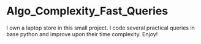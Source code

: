 # Algo_Complexity_Fast_Queries

  I own a laptop store in this small project. I code several practical queries in base python and improve upon their time complexity. Enjoy!
